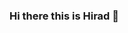 ### Hi there this is Hirad 👋

<!--
**hirpej/hirpej** is a ✨ _special_ ✨ repository because its `README.md` (this file) appears on your GitHub profile.

Here are some ideas to get you started:

- 🔭 I’m currently working on Cyber-Physical systems, specially vehicular platoon controling, and also learning RL in order to continue my resarches on an under attack platoon.
- 📫 You can contact me on: hiradpj@gmail.com or <a href="https://www.linkedin.com/in/hirad-pejman-68306a184/">My LinkedIn</a>
-
 ⚡ I'm a sport addicted person with an intense interest in running.


